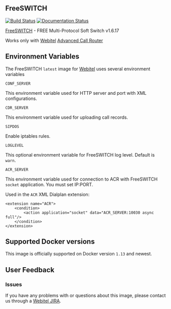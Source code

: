 ## FreeSWITCH

[![Build Status](https://travis-ci.org/webitel/docker-freeswitch.svg?branch=master)](https://travis-ci.org/webitel/docker-freeswitch) [![Documentation Status](https://readthedocs.org/projects/webitel/badge/?version=latest)](http://api.webitel.com/en/latest/?badge=latest) 


[FreeSWITCH](http://www.freeswitch.org/) - FREE Multi-Protocol Soft Switch v1.6.17

Works only with [Webitel](http://webitel.ua/) [Advanced Call Router](https://github.com/webitel/acr)

## Environment Variables

The FreeSWITCH `latest` image for [Webitel](http://webitel.ua/) uses several environment variables

`CONF_SERVER`

This environment variable used for HTTP server and port with XML configurations.

`CDR_SERVER`

This environment variable used for uploading call records.

`SIPDOS`

Enable iptables rules.

`LOGLEVEL`

This optional environment variable for FreeSWITCH log level. Default is `warn`.

`ACR_SERVER`

This environment variable used for connection to ACR with FreeSWITCH `socket` application. You must set IP:PORT. 

Used in the `ACR` XML Dialplan extension:

    <extension name="ACR">
        <condition>
            <action application="socket" data="ACR_SERVER:10030 async full"/>
        </condition>
    </extension>

## Supported Docker versions

This image is officially supported on Docker version `1.13` and newest.

## User Feedback

### Issues
If you have any problems with or questions about this image, please contact us through a [Webitel JIRA](https://my.webitel.com/).

